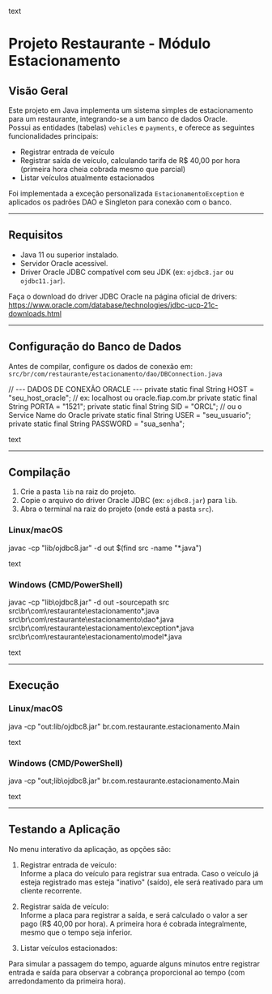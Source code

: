 text
# Projeto Restaurante - Módulo Estacionamento

## Visão Geral

Este projeto em Java implementa um sistema simples de estacionamento para um restaurante, integrando-se a um banco de dados Oracle.  
Possui as entidades (tabelas) `vehicles` e `payments`, e oferece as seguintes funcionalidades principais:

- Registrar entrada de veículo  
- Registrar saída de veículo, calculando tarifa de R$ 40,00 por hora (primeira hora cheia cobrada mesmo que parcial)  
- Listar veículos atualmente estacionados  

Foi implementada a exceção personalizada `EstacionamentoException` e aplicados os padrões DAO e Singleton para conexão com o banco.

---

## Requisitos

- Java 11 ou superior instalado.  
- Servidor Oracle acessível.  
- Driver Oracle JDBC compatível com seu JDK (ex: `ojdbc8.jar` ou `ojdbc11.jar`).  

Faça o download do driver JDBC Oracle na página oficial de drivers:  
https://www.oracle.com/database/technologies/jdbc-ucp-21c-downloads.html

---

## Configuração do Banco de Dados

Antes de compilar, configure os dados de conexão em:  
`src/br/com/restaurante/estacionamento/dao/DBConnection.java`

// --- DADOS DE CONEXÃO ORACLE ---
private static final String HOST = "seu_host_oracle"; // ex: localhost ou oracle.fiap.com.br
private static final String PORTA = "1521";
private static final String SID = "ORCL"; // ou o Service Name do Oracle
private static final String USER = "seu_usuario";
private static final String PASSWORD = "sua_senha";

text

---

## Compilação

1. Crie a pasta `lib` na raiz do projeto.  
2. Copie o arquivo do driver Oracle JDBC (ex: `ojdbc8.jar`) para `lib`.  
3. Abra o terminal na raiz do projeto (onde está a pasta `src`).  

### Linux/macOS

javac -cp "lib/ojdbc8.jar" -d out $(find src -name "*.java")

text

### Windows (CMD/PowerShell)

javac -cp "lib\ojdbc8.jar" -d out -sourcepath src src\br\com\restaurante\estacionamento*.java src\br\com\restaurante\estacionamento\dao*.java src\br\com\restaurante\estacionamento\exception*.java src\br\com\restaurante\estacionamento\model*.java

text

---

## Execução

### Linux/macOS

java -cp "out:lib/ojdbc8.jar" br.com.restaurante.estacionamento.Main

text

### Windows (CMD/PowerShell)

java -cp "out;lib\ojdbc8.jar" br.com.restaurante.estacionamento.Main

text

---

## Testando a Aplicação

No menu interativo da aplicação, as opções são:

1. Registrar entrada de veículo:  
   Informe a placa do veículo para registrar sua entrada. Caso o veículo já esteja registrado mas esteja "inativo" (saído), ele será reativado para um cliente recorrente.

2. Registrar saída de veículo:  
   Informe a placa para registrar a saída, e será calculado o valor a ser pago (R$ 40,00 por hora). A primeira hora é cobrada integralmente, mesmo que o tempo seja inferior.

3. Listar veículos estacionados:

Para simular a passagem do tempo, aguarde alguns minutos entre registrar entrada e saída para observar a cobrança proporcional ao tempo (com arredondamento da primeira hora).
